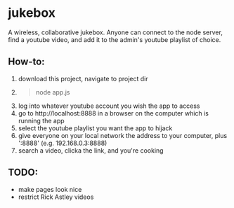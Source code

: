 jukebox
=======

A wireless, collaborative jukebox. Anyone can connect to the node
server, find a youtube video, and add it to the admin's youtube playlist
of choice.

How-to:
-------
1. download this project, navigate to project dir
2. > node app.js
3. log into whatever youtube account you wish the app to access
4. go to http://localhost:8888 in a browser on the computer which is running the app
5. select the youtube playlist you want the app to hijack
6. give everyone on your local network the address to your computer, plus ':8888' (e.g. 192.168.0.3:8888)
7. search a video, clicka the link, and you're cooking

TODO:
-----
* make pages look nice
* restrict Rick Astley videos
